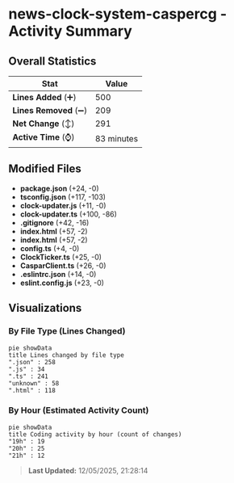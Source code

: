 # news-clock-system-caspercg - Activity Summary 

## Overall Statistics

| Stat                   | Value                                                             |
| ---------------------- | ----------------------------------------------------------------- |
| **Lines Added** (➕)   | 500                                          |
| **Lines Removed** (➖) | 209                                        |
| **Net Change** (↕)    | 291                |
| **Active Time** (⌚)   | 83 minutes |


## Modified Files
- **package.json** (+24, -0)
- **tsconfig.json** (+117, -103)
- **clock-updater.js** (+11, -0)
- **clock-updater.ts** (+100, -86)
- **.gitignore** (+42, -16)
- **index.html** (+57, -2)
- **index.html** (+57, -2)
- **config.ts** (+4, -0)
- **ClockTicker.ts** (+25, -0)
- **CasparClient.ts** (+26, -0)
- **.eslintrc.json** (+14, -0)
- **eslint.config.js** (+23, -0)

## Visualizations

### By File Type (Lines Changed)

```mermaid
pie showData
title Lines changed by file type
".json" : 258
".js" : 34
".ts" : 241
"unknown" : 58
".html" : 118
```

### By Hour (Estimated Activity Count)

```mermaid
pie showData
title Coding activity by hour (count of changes)
"19h" : 19
"20h" : 25
"21h" : 12
```


> **Last Updated:** 12/05/2025, 21:28:14